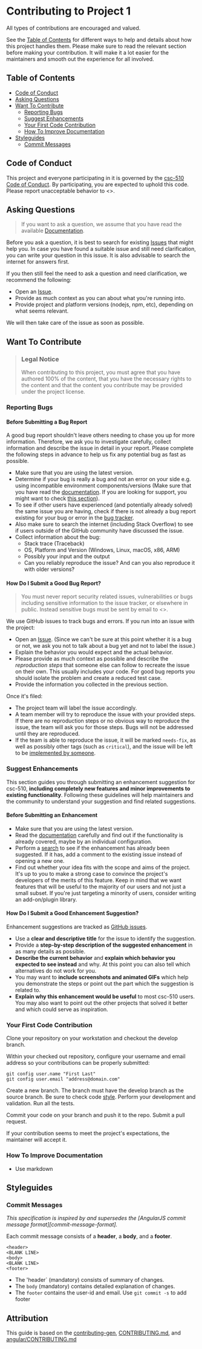 <!-- omit in toc -->
# Contributing to Project 1

All types of contributions are encouraged and valued.

See the [Table of Contents](#table-of-contents) for different ways to help and details about how this project handles them. Please make sure to read the relevant section before making your contribution. It will make it a lot easier for the maintainers and smooth out the experience for all involved.

<!-- omit in toc -->
## Table of Contents

- [Code of Conduct](#code-of-conduct)
- [Asking Questions](#asking-questions)
- [Want To Contribute](#want-to-contribute)
  - [Reporting Bugs](#reporting-bugs)
  - [Suggest Enhancements](#suggest-enhancements)
  - [Your First Code Contribution](#your-first-code-contribution)
  - [How To Improve Documentation](#how-to-improve-documentation)
- [Styleguides](#styleguides)
  - [Commit Messages](#commit-messages)


## Code of Conduct

This project and everyone participating in it is governed by the
[csc-510 Code of Conduct](https://github.com/team-12-csc-510/adilytics/blob/main/CODE_OF_CONDUCT.md).
By participating, you are expected to uphold this code. Please report unacceptable behavior
to <>.


## Asking Questions

> If you want to ask a question, we assume that you have read the available [Documentation](https://github.com/team-12-csc-510/adilytics/blob/main/README.md).

Before you ask a question, it is best to search for existing [Issues](https://github.com/team-12-csc-510/adilytics/issues) that might help you. In case you have found a suitable issue and still need clarification, you can write your question in this issue. It is also advisable to search the internet for answers first.

If you then still feel the need to ask a question and need clarification, we recommend the following:

- Open an [Issue](https://github.com/team-12-csc-510/adilytics/issues/new).
- Provide as much context as you can about what you're running into.
- Provide project and platform versions (nodejs, npm, etc), depending on what seems relevant.

We will then take care of the issue as soon as possible.

## Want To Contribute

> ### Legal Notice <!-- omit in toc -->
> When contributing to this project, you must agree that you have authored 100% of the content, that you have the necessary rights to the content and that the content you contribute may be provided under the project license.

### Reporting Bugs

<!-- omit in toc -->
#### Before Submitting a Bug Report

A good bug report shouldn't leave others needing to chase you up for more information. Therefore, we ask you to investigate carefully, collect information and describe the issue in detail in your report. Please complete the following steps in advance to help us fix any potential bug as fast as possible.

- Make sure that you are using the latest version.
- Determine if your bug is really a bug and not an error on your side e.g. using incompatible environment components/versions (Make sure that you have read the [documentation](https://github.com/team-12-csc-510/adilytics/blob/main/README.md). If you are looking for support, you might want to check [this section](#asking-questions)).
- To see if other users have experienced (and potentially already solved) the same issue you are having, check if there is not already a bug report existing for your bug or error in the [bug tracker](https://github.com/team-12-csc-510/adilytics/labels/bug).
- Also make sure to search the internet (including Stack Overflow) to see if users outside of the GitHub community have discussed the issue.
- Collect information about the bug:
  - Stack trace (Traceback)
  - OS, Platform and Version (Windows, Linux, macOS, x86, ARM)
  - Possibly your input and the output
  - Can you reliably reproduce the issue? And can you also reproduce it with older versions?

<!-- omit in toc -->
#### How Do I Submit a Good Bug Report?

> You must never report security related issues, vulnerabilities or bugs including sensitive information to the issue tracker, or elsewhere in public. Instead sensitive bugs must be sent by email to <>.

We use GitHub issues to track bugs and errors. If you run into an issue with the project:

- Open an [Issue](https://github.com/team-12-csc-510/adilytics/issues/new). (Since we can't be sure at this point whether it is a bug or not, we ask you not to talk about a bug yet and not to label the issue.)
- Explain the behavior you would expect and the actual behavior.
- Please provide as much context as possible and describe the *reproduction steps* that someone else can follow to recreate the issue on their own. This usually includes your code. For good bug reports you should isolate the problem and create a reduced test case.
- Provide the information you collected in the previous section.

Once it's filed:

- The project team will label the issue accordingly.
- A team member will try to reproduce the issue with your provided steps. If there are no reproduction steps or no obvious way to reproduce the issue, the team will ask you for those steps. Bugs will not be addressed until they are reproduced.
- If the team is able to reproduce the issue, it will be marked `needs-fix`, as well as possibly other tags (such as `critical`), and the issue will be left to be [implemented by someone](#your-first-code-contribution).


### Suggest Enhancements

This section guides you through submitting an enhancement suggestion for csc-510, **including completely new features and minor improvements to existing functionality**. Following these guidelines will help maintainers and the community to understand your suggestion and find related suggestions.

<!-- omit in toc -->
#### Before Submitting an Enhancement

- Make sure that you are using the latest version.
- Read the [documentation](https://github.com/team-12-csc-510/adilytics/blob/main/README.md) carefully and find out if the functionality is already covered, maybe by an individual configuration.
- Perform a [search](https://github.com/team-12-csc-510/adilytics/issues) to see if the enhancement has already been suggested. If it has, add a comment to the existing issue instead of opening a new one.
- Find out whether your idea fits with the scope and aims of the project. It's up to you to make a strong case to convince the project's developers of the merits of this feature. Keep in mind that we want features that will be useful to the majority of our users and not just a small subset. If you're just targeting a minority of users, consider writing an add-on/plugin library.

<!-- omit in toc -->
#### How Do I Submit a Good Enhancement Suggestion?

Enhancement suggestions are tracked as [GitHub issues](https://github.com/team-12-csc-510/adilytics/issues).

- Use a **clear and descriptive title** for the issue to identify the suggestion.
- Provide a **step-by-step description of the suggested enhancement** in as many details as possible.
- **Describe the current behavior** and **explain which behavior you expected to see instead** and why. At this point you can also tell which alternatives do not work for you.
- You may want to **include screenshots and animated GIFs** which help you demonstrate the steps or point out the part which the suggestion is related to.
- **Explain why this enhancement would be useful** to most csc-510 users. You may also want to point out the other projects that solved it better and which could serve as inspiration.

### Your First Code Contribution

Clone your repository on your workstation and checkout the develop
branch.

Within your checked out repository, configure your username and email address so your contributions can be properly submitted:

```
git config user.name "First Last"
git config user.email "address@domain.com"
```

Create a new branch. The branch must have the develop branch as the source branch.
Be sure to check code [style](#Styleguides).
Perform your development and validation.
Run all the tests.

Commit your code on your branch and push it to the repo.
Submit a pull request.

If your contribution seems to meet the project's expectations, the maintainer will accept it.

### How To Improve Documentation
* Use markdown 

## Styleguides

### Commit Messages
*This specification is inspired by and supersedes the [AngularJS commit message format][commit-message-format].*

Each commit message consists of a **header**, a **body**, and a **footer**.
```
<header>
<BLANK LINE>
<body>
<BLANK LINE>
<footer>
```
* The 'header` (mandatory) consists of summary of changes.
* The `body` (mandatory) contains detailed explanation of changes.
* The `footer` contains the user-id and email. Use `git commit -s` to add footer

<!-- omit in toc -->
## Attribution
This guide is based on the [contributing-gen](https://github.com/bttger/contributing-gen), [CONTRIBUTING.md](https://gitlab.orekit.org/orekit/orekit/-/blob/develop/src/site/markdown/contributing.md), and [angular/CONTRIBUTING.md](https://github.com/angular/angular/blob/main/CONTRIBUTING.md)
